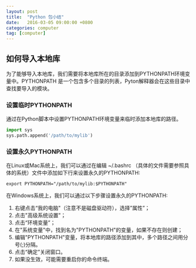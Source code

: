 ```yaml
---
layout: post
title:  "Python 包小结"
date:   2016-03-05 09:00:00 +0800
categories: computer
tag: [computer]
---
```

## 如何导入本地库

为了能够导入本地库，我们需要将本地库所在的目录添加到PYTHONPATH环境变量中。PYTHONPATH 是一个包含多个目录的列表，Pyton解释器会在这些目录中查找要导入的模块。

### 设置临时PYTHONPATH

通过在Python脚本中设置PYTHONPATH环境变量来临时添加本地库的路径。

```python
import sys
sys.path.append('/path/to/mylib')
```

### 设置永久PYTHONPATH

在Linux或Mac系统上，我们可以通过在编辑 ~/.bashrc （具体的文件需要参照具体的系统）文件中添加如下行来设置永久的PYTHONPATH:

```shell
export PYTHONPATH="/path/to/mylib:$PYTHONPATH"
```

在Windows系统上，我们可以通过以下步骤设置永久的PYTHONPATH:

1. 右键点击“我的电脑"（注意不是磁盘驱动符），选择”属性”；
2. 点击"高级系统设置"；
3. 点击“环境变量”；
4. 在"系统变量"中，找到名为"PYTHONPATH"的变量，如果不存在则创建；
5. 编辑"PYTHONPATH"变量，将本地库的路径添加到其中，多个路径之间用分号(;)分隔。
6. 点击“确定”关闭窗口。
7. 如果没生效，可能需要重启你的命令终端。